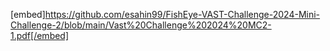 [embed]https://github.com/esahin99/FishEye-VAST-Challenge-2024-Mini-Challenge-2/blob/main/Vast%20Challenge%202024%20MC2-1.pdf[/embed]

